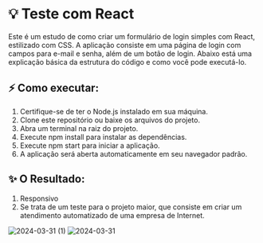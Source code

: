 # 💡 Teste com React 

Este é um estudo de como criar um formulário de login simples com React, estilizado com CSS. A aplicação consiste em uma página de login com campos para e-mail e senha, além de um botão de login. Abaixo está uma explicação básica da estrutura do código e como você pode executá-lo. </br>

## ⚡ Como executar: 

1. Certifique-se de ter o Node.js instalado em sua máquina.  </br>
2. Clone este repositório ou baixe os arquivos do projeto.  </br>
3. Abra um terminal na raiz do projeto.  </br>
4. Execute npm install para instalar as dependências.  </br>
5. Execute npm start para iniciar a aplicação.  </br>
6. A aplicação será aberta automaticamente em seu navegador padrão.  </br>

## ✨ O Resultado: 

1. Responsivo
2. Se trata de um teste para o projeto maior, que consiste em criar um atendimento automatizado de uma empresa de Internet. 

![2024-03-31 (1)](https://github.com/luizawander/pagina-login/assets/154068580/30d223e2-d045-4bc9-ac7d-5ae8a5c3a696)
![2024-03-31](https://github.com/luizawander/pagina-login/assets/154068580/1278cb68-3560-49bf-97ea-cb0334867098)
